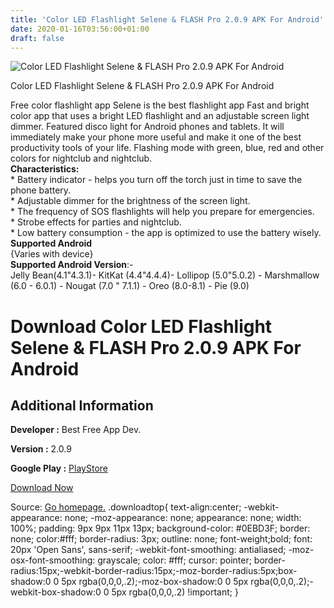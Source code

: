 ```yaml
---
title: 'Color LED Flashlight Selene & FLASH Pro 2.0.9 APK For Android'
date: 2020-01-16T03:56:00+01:00
draft: false
---
```


![Color LED Flashlight Selene & FLASH Pro 2.0.9 APK For Android](https://i0.wp.com/apkhome.net/wp-content/uploads/2020/01/Color-LED-Flashlight-Selene-FLASH-Pro-2.0.9.png "Color LED Flashlight Selene & FLASH Pro 2.0.9 APK For Android")

  

Color LED Flashlight Selene & FLASH Pro 2.0.9 APK For Android

Free color flashlight app Selene is the best flashlight app Fast and bright color app that uses a bright LED flashlight and an adjustable screen light dimmer. Featured disco light for Android phones and tablets. It will immediately make your phone more useful and make it one of the best productivity tools of your life. Flashing mode with green, blue, red and other colors for nightclub and nightclub.  
**Characteristics:**  
\* Battery indicator - helps you turn off the torch just in time to save the phone battery.  
\* Adjustable dimmer for the brightness of the screen light.  
\* The frequency of SOS flashlights will help you prepare for emergencies.  
\* Strobe effects for parties and nightclub.  
\* Low battery consumption - the app is optimized to use the battery wisely.  
**Supported Android**  
{Varies with device}  
**Supported Android Version**:-  
Jelly Bean(4.1"4.3.1)- KitKat (4.4"4.4.4)- Lollipop (5.0"5.0.2) - Marshmallow (6.0 - 6.0.1) - Nougat (7.0 " 7.1.1) - Oreo (8.0-8.1) - Pie (9.0)

Download Color LED Flashlight Selene & FLASH Pro 2.0.9 APK For Android
======================================================================

Additional Information
----------------------

**Developer :** Best Free App Dev.

**Version :** 2.0.9

**Google Play :** [PlayStore](https://play.google.com/store/apps/details?id=app.real.flashlight)

  

[Download Now](https://store4app.co/post/color-led-flashlight-selene-amp-flash-pro-2-0-9-apk-for-android_1579100432)

  
Source: [Go homepage.](https://store4app.co/post/color-led-flashlight-selene-amp-flash-pro-2-0-9-apk-for-android_1579100432) .downloadtop{ text-align:center; -webkit-appearance: none; -moz-appearance: none; appearance: none; width: 100%; padding: 9px 9px 11px 13px; background-color: #0EBD3F; border: none; color:#fff; border-radius: 3px; outline: none; font-weight;bold; font: 20px 'Open Sans', sans-serif; -webkit-font-smoothing: antialiased; -moz-osx-font-smoothing: grayscale; color: #fff; cursor: pointer; border-radius:15px;-webkit-border-radius:15px;-moz-border-radius:5px;box-shadow:0 0 5px rgba(0,0,0,.2);-moz-box-shadow:0 0 5px rgba(0,0,0,.2);-webkit-box-shadow:0 0 5px rgba(0,0,0,.2) !important; }